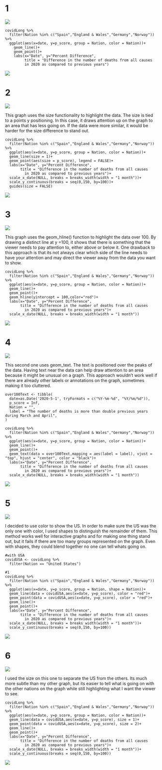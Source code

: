 1
=

![](./Graphics/excessdeaths2020.png)

    covidLong %>% 
      filter(Nation %in% c("Spain","England & Wales","Germany","Norway")) %>% 
      ggplot(aes(x=date, y=p_score, group = Nation, color = Nation))+
        geom_line()+
        geom_point()+
        labs(x="Date", y="Percent Difference",
             title = "Difference in the number of deaths from all causes 
             in 2020 as compared to previous years")

![](Task9_files/figure-markdown_strict/unnamed-chunk-1-1.png)

2
=

![](./Graphics/deathLine.png)

This graph uses the size functionality to highlight the data. The size
is tied to a points y positioning. In this case, it draws attention up
on the graph to an area that has less going on. If the data were more
similar, it would be harder for the size difference to stand out.

    covidLong %>% 
      filter(Nation %in% c("Spain","England & Wales","Germany","Norway")) %>% 
      ggplot(aes(x=date, y=p_score, group = Nation, color = Nation))+
      geom_line(size = 1)+
      geom_point(aes(size = p_score), legend = FALSE)+
      labs(x="Date", y="Percent Difference",
           title = "Difference in the number of deaths from all causes 
             in 2020 as compared to previous years")+
      scale_x_date(NULL, breaks = breaks_width(width = "1 month"))+
      scale_y_continuous(breaks = seq(0,150, by=100))+
      guides(size = FALSE)

![](Task9_files/figure-markdown_strict/unnamed-chunk-2-1.png)

3
=

![](./Graphics/deathreferenceLine.png)

This graph uses the geom\_hline() function to highlight the data over
100. By drawing a distinct line at y =100, it shows that there is
something that the viewer needs to pay attention to, either above or
below it. One drawback to this approach is that its not always clear
which side of the line needs to have your attention and may direct the
viewer away from the data you want to show.

    covidLong %>% 
      filter(Nation %in% c("Spain","England & Wales","Germany","Norway")) %>% 
      ggplot(aes(x=date, y=p_score, group = Nation, color = Nation))+
      geom_line()+
      geom_point()+
      geom_hline(yintercept = 100,color="red")+
      labs(x="Date", y="Percent Difference",
           title = "Difference in the number of deaths from all causes 
             in 2020 as compared to previous years")+
      scale_x_date(NULL, breaks = breaks_width(width = "1 month"))

![](Task9_files/figure-markdown_strict/unnamed-chunk-3-1.png)

4
=

![](./Graphics/deathlabel.png)

This second one uses geom\_text. The text is positioned over the peaks
of the data. Having text near the data can help draw attention to an
area because it might be unusual on a graph. This approach wouldn’t work
well if there are already other labels or annotations on the graph,
sometimes making it too cluttered.

    over100Text <- tibble(
      date=as.Date('2020-5-1', tryFormats = c("%Y-%m-%d", "%Y/%m/%d")),
      p_score = Inf,
      Nation = "",
      label = "The number of deaths is more than double previous years during March and April",
    )

    covidLong %>% 
      filter(Nation %in% c("Spain","England & Wales","Germany","Norway")) %>% 
      ggplot(aes(x=date, y=p_score, group = Nation, color = Nation))+
      geom_line()+
      geom_point()+
      geom_text(data = over100Text,mapping = aes(label = label), vjust = "top", hjust = "center", color = "black")+
      labs(x="Date", y="Percent Difference",
           title = "Difference in the number of deaths from all causes 
             in 2020 as compared to previous years")+
      scale_x_date(NULL, breaks = breaks_width(width = "1 month"))

![](Task9_files/figure-markdown_strict/unnamed-chunk-4-1.png)

5
=

![](./Graphics/redhighlightusa.png)

I decided to use color to show the US. In order to make sure the US was
the only one with color, I used shapes to distinguish the remainder of
them. This method works well for interactive graphs and for making one
thing stand out, but it fails if there are too many groups represented
on the graph. Even with shapes, they could blend together no one can
tell whats going on.

    #with USA
    covidUSA <- covidLong %>% 
      filter(Nation == "United States")

    #1
    covidLong %>% 
      filter(Nation %in% c("Spain","England & Wales","Germany","Norway")) %>% 
      ggplot(aes(x=date, y=p_score, group = Nation, shape = Nation))+
      geom_line(data = covidUSA,aes(x=date, y=p_score), color = "red")+
      geom_point(data = covidUSA,aes(x=date, y=p_score), color = "red")+
      geom_line()+
      geom_point()+
      labs(x="Date", y="Percent Difference",
           title = "Difference in the number of deaths from all causes 
             in 2020 as compared to previous years")+
      scale_x_date(NULL, breaks = breaks_width(width = "1 month"))+
      scale_y_continuous(breaks = seq(0,150, by=100))

![](Task9_files/figure-markdown_strict/unnamed-chunk-5-1.png)

6
=

![](./Graphics/sizehighlightUSA.png)

I used the size on this one to separate the US from the others. Its much
more subtle than my other graph, but its easier to tell what is going on
with the other nations on the graph while still highlighting what I want
the viewer to see.

    covidLong %>% 
      filter(Nation %in% c("Spain","England & Wales","Germany","Norway")) %>% 
      ggplot(aes(x=date, y=p_score, group = Nation, color = Nation))+
      geom_line(data = covidUSA,aes(x=date, y=p_score), size = 1)+
      geom_point(data = covidUSA,aes(x=date, y=p_score), size = 2)+
      geom_line()+
      geom_point()+
      labs(x="Date", y="Percent Difference",
           title = "Difference in the number of deaths from all causes 
             in 2020 as compared to previous years")+
      scale_x_date(NULL, breaks = breaks_width(width = "1 month"))+
      scale_y_continuous(breaks = seq(0,150, by=100))

![](Task9_files/figure-markdown_strict/unnamed-chunk-6-1.png)
